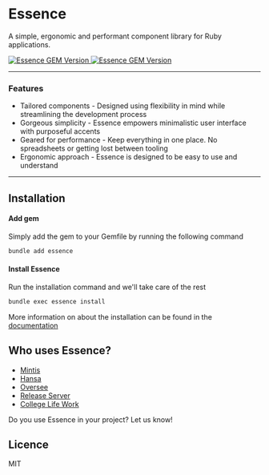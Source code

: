 # Essence

A simple, ergonomic and performant component library for Ruby applications.

<a href="https://rubygems.org/gems/essence">
  <img alt="Essence GEM Version" src="https://img.shields.io/gem/v/essence?color=10b981&include_prereleases&logo=ruby&logoColor=f43f5e">
</a>

<a href="https://rubygems.org/gems/essence">
  <img alt="Essence GEM Version" src="https://img.shields.io/gem/dt/essence?color=10b981&include_prereleases&logo=ruby&logoColor=f43f5e">
</a>

---

### Features

- Tailored components - Designed using flexibility in mind while streamlining the development process
- Gorgeous simplicity - Essence empowers minimalistic user interface with purposeful accents
- Geared for performance - Keep everything in one place. No spreadsheets or getting lost between tooling
- Ergonomic approach - Essence is designed to be easy to use and understand

---

## Installation

#### Add gem

Simply add the gem to your Gemfile by running the following command

```bash
bundle add essence
```

#### Install Essence

Run the installation command and we'll take care of the rest

```bash
bundle exec essence install
```

More information on about the installation can be found in the [documentation](https://essence.primevise.com/installation)

## Who uses Essence?

- [Mintis](https://mintis.app)
- [Hansa](https://hansahq.com)
- [Oversee](https://github.com/primevise/oversee)
- [Release Server](https://releaseserver.com)
- [College Life Work](https://work.collegelife.co)

Do you use Essence in your project? Let us know!

## Licence

MIT
